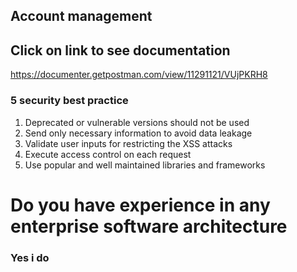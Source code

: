 ## Account management 

## Click on link to see documentation

<https://documenter.getpostman.com/view/11291121/VUjPKRH8>


### 5 security best practice
1. Deprecated or vulnerable versions should not be used
2. Send only necessary information to avoid data leakage
3. Validate user inputs for restricting the XSS attacks
4. Execute access control on each request
5. Use popular and well maintained libraries and frameworks

# Do you have experience in any enterprise software architecture
### Yes i do